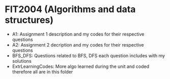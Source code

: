 # FIT2004 (Algorithms and data structures)

- A1: Assignment 1 description and my codes for their respective questions
- A2: Assignment 2 decription and my codes for their respective questions
- BFS_DFS: Questions related to BFS, DFS each question includes with my solutions
- ExtrLearningCodes: More algo learned during the unit and coded therefore all are in this folder
